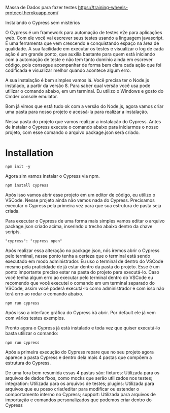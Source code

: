 Massa de Dados para fazer testes
https://training-wheels-protocol.herokuapp.com/ 



Instalando o Cypress sem mistérios

O Cypress é um framework para automação de testes e2e para aplicações web. Com ele você vai escrever seus testes usando a linguagem javascript. É uma ferramenta que vem crescendo e conquistando espaço na área de qualidade.
A sua facilidade em executar os testes e visualizar o log de cada ação é um grande ponto, que auxilia bastante para quem está iniciando com a automação de teste e não tem tanto domínio ainda em escrever código, pois consegue acompanhar de forma bem clara cada ação que foi codificada e visualizar melhor quando acontece algum erro.

A sua instalação é bem simples vamos lá. Você precisa ter o Node.js instalado, a partir da versão 8. Para saber qual versão você usa pode utilizar o comando abaixo, em um terminal. Eu utilizo o Windows e gosto do Cmder console emulator.

Bom já vimos que está tudo ok com a versão do Node.js, agora vamos criar uma pasta para nosso projeto e acessá-la para realizar a instalação.

Nessa pasta do projeto que vamos realizar a instalação do Cypress. Antes de instalar o Cypress execute o comando abaixo para iniciarmos o nosso projeto, com esse comando o arquivo package.json será criado.

# Installation

```
npm init -y
```

Agora sim vamos instalar o Cypress via npm.

```
npm install cypress
```

Após isso vamos abrir esse projeto em um editor de código, eu utilizo o VSCode.
Nesse projeto ainda não vemos nada do Cypress. Precisamos executar o Cypress pela primeira vez para que sua estrutura de pasta seja criada.

Para executar o Cypress de uma forma mais simples vamos editar o arquivo package.json criado acima, inserindo o trecho abaixo dentro da chave scripts.

```
"cypress": "cypress open"
```
Após realizar essa alteração no package.json, nós iremos abrir o Cypress pelo terminal, nesse ponto tenha a certeza que o terminal está sendo executado em modo administrador. Eu uso o terminal de dentro do VSCode mesmo pela praticidade de já estar dentro da pasta do projeto. Esse é um ponto importante preciso estar na pasta do projeto para executá-lo.
Caso você tenha algum erro ao executar pelo terminal dentro do VSCode eu recomendo que você executei o comando em um terminal separado do VSCode, assim você poderá executá-lo como administrador e com isso não terá erro ao rodar o comando abaixo.

```
npm run cypress
```
Após isso a interface gráfica do Cypress irá abrir. Por default ele já vem com vários testes exemplos.

Pronto agora o Cypress já está instalado e toda vez que quiser executá-lo basta utilizar o comando: 

```
npm run cypress
```
Após a primeira execução do Cypress repare que no seu projeto agora aparece a pasta Cypress e dentro dela mais 4 pastas que compõem a estrutura do Cypress.


De uma fora bem resumida essas 4 pastas são:
fixtures: Utilizada para os arquivos de dados fixos, como mocks que serão utilizados nos testes;
integration: Utilizada para os arquivos de testes;
plugins: Utilizada para arquivos que eu posso criar/editar para modificar ou estender o comportamento interno no Cypress;
support: Utilizada para arquivos de importação e comandos personalizados que podemos criar dentro do Cypress

